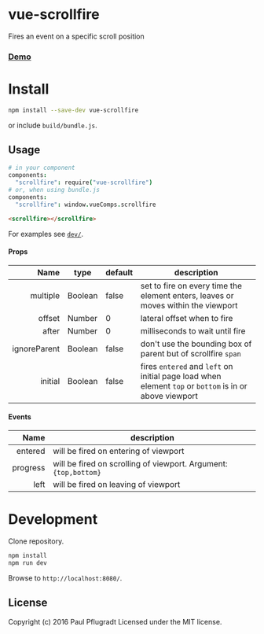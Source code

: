 # vue-scrollfire

Fires an event on a specific scroll position

### [Demo](https://vue-comps.github.io/vue-scrollfire)


# Install

```sh
npm install --save-dev vue-scrollfire
```
or include `build/bundle.js`.

## Usage
```coffee
# in your component
components:
  "scrollfire": require("vue-scrollfire")
# or, when using bundle.js
components:
  "scrollfire": window.vueComps.scrollfire
```
```html
<scrollfire></scrollfire>
```

For examples see [`dev/`](dev/).

#### Props
Name | type | default | description
---:| --- | ---| ---
multiple | Boolean | false | set to fire on every time the element enters, leaves or moves within the viewport
offset | Number | 0 | lateral offset when to fire
after | Number | 0 | milliseconds to wait until fire
ignoreParent | Boolean | false | don't use the bounding box of parent but of scrollfire `span`
initial | Boolean | false | fires `entered` and `left` on initial page load when element `top` or `bottom` is in or above viewport

#### Events
Name |  description
---:| ---
entered |  will be fired on entering of viewport
progress |  will be fired on scrolling of viewport. Argument: `{top,bottom}`
left |  will be fired on leaving of viewport

# Development
Clone repository.
```sh
npm install
npm run dev
```
Browse to `http://localhost:8080/`.

## License
Copyright (c) 2016 Paul Pflugradt
Licensed under the MIT license.
